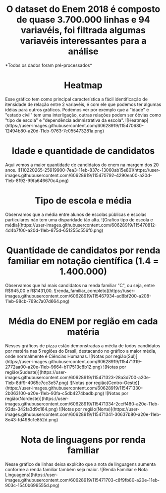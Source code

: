 <h1 align="center">O dataset do Enem 2018 é composto de quase 3.700.000 linhas e 94 variavéis, foi filtrada algumas variavéis interessantes para a análise</h1>
<p align="justify">*Todos os dados foram pré-processados*</p>

<h1 align="center"> Heatmap </h1>
Esse gráfico tem como principal característica a fácil identificação de itensidade de relação entre 2 variavéis, é com ele que podemos ter algumas idéias para outros gráficos. Podemos ver por exemplo que a "idade" e "estado civil" tem uma interligação, outras relações podem ser óbvias como "tipo de escola" e "dependência admnistrativa da escola".
![Heatmap](https://user-images.githubusercontent.com/60628919/115470680-12494b80-a20d-11eb-9763-7c055473281a.png)

<h1 align="center"> Idade e quantidade de candidatos </h1>
Aqui vemos a maior quantidade de candidatos do enem na margem dos 20 anos.
![110220265-25919900-7ea3-11eb-837c-13060ab15e80](https://user-images.githubusercontent.com/60628919/115470792-4290ea00-a20d-11eb-8f92-99fa646670c4.png)

<h1 align="center"> Tipo de escola e média </h1>
Observamos que a média entre alunos de escolas públicas e escolas particulares não tem uma disparidade tão alta.
![Grafico tipo de escola e média](https://user-images.githubusercontent.com/60628919/115470812-4d4b7f00-a20d-11eb-875d-651255c556f0.png)

<h1 align="center"> Quantidade de candidatos por renda familiar em notação científica (1.4 = 1.400.000) </h1>
Observamos que há mais candidatos na renda familiar "C", ou seja, entre R$945,00 e R$1431,00.
![renda_familiar_completo](https://user-images.githubusercontent.com/60628919/115467934-ad8bf200-a208-11eb-98cb-769c7a07d664.png)

<h1 align="center"> Média do ENEM por região em cada matéria </h1>
Nesses gráficos de pizza estão demonstradas a média de todos candidatos por matéria nas 5 regiões do Brasil, destacando no gráfico a maior média, onde normalmente é Ciências Humanas.
![Notas por região(Sul)](https://user-images.githubusercontent.com/60628919/115471319-2772aa00-a20e-11eb-9664-b117513c8b12.png)
![Notas por região(Sudeste)](https://user-images.githubusercontent.com/60628919/115471323-28a3d700-a20e-11eb-8df9-4065c7cc3e57.png)
![Notas por região(Centro-Oeste)](https://user-images.githubusercontent.com/60628919/115471330-2b063100-a20e-11eb-93fa-c5db4274badb.png)
![Notas por região(Nordeste)](https://user-images.githubusercontent.com/60628919/115471334-2ccff480-a20e-11eb-92da-342fa3d9c164.png)
![Notas por região(Norte)](https://user-images.githubusercontent.com/60628919/115471341-30637b80-a20e-11eb-8e43-fd498c1e852d.png)

<h1 align="center"> Nota de linguagens por renda familiar </h1>
Nesse gráfico de linhas deixa explícito que a nota de linguagens aumenta conforme a renda familiar também seja maior.
![Renda Familiar e Nota Linguagens](https://user-images.githubusercontent.com/60628919/115471703-c8f9fb80-a20e-11eb-903c-1540b699555d.png)
